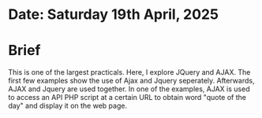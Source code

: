 #	Date: Saturday 19th April, 2025


#	Brief

This is one of the largest practicals. Here, I explore JQuery and AJAX.
The first few examples show the use of Ajax and Jquery seperately. Afterwards,
AJAX and Jquery are used together.
In one of the examples, AJAX is used to access an API PHP script at a certain
URL to obtain word "quote of the day" and display it on the web page.